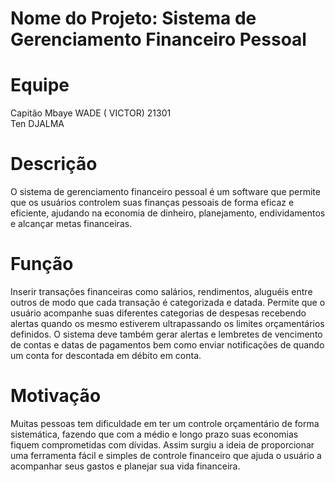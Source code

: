 # Nome do Projeto: Sistema de Gerenciamento Financeiro Pessoal
# Equipe
Capitão Mbaye WADE ( VICTOR)  21301                                                                                                                                     
Ten DJALMA 
# Descrição
O sistema de gerenciamento financeiro pessoal é um software que permite que os usuários controlem suas finanças pessoais de forma eficaz e eficiente, ajudando na economia de dinheiro, planejamento, endividamentos e alcançar metas financeiras.
# Função
Inserir transações financeiras como salários, rendimentos, aluguéis entre outros de modo que cada transação é categorizada e datada.
Permite que o usuário acompanhe suas diferentes categorias de despesas recebendo alertas quando os mesmo estiverem ultrapassando os limites orçamentários definidos.
O sistema deve também gerar alertas e lembretes de vencimento de contas e datas de pagamentos bem como enviar notificações de quando um conta for descontada em débito em conta.
# Motivação
Muitas pessoas tem dificuldade em ter um controle orçamentário de forma sistemática, fazendo que com a médio e longo prazo suas economias fiquem comprometidas com dívidas.
Assim surgiu a ideia de proporcionar uma ferramenta fácil e simples de controle financeiro que ajuda o usuário a acompanhar seus gastos e planejar sua vida financeira.
